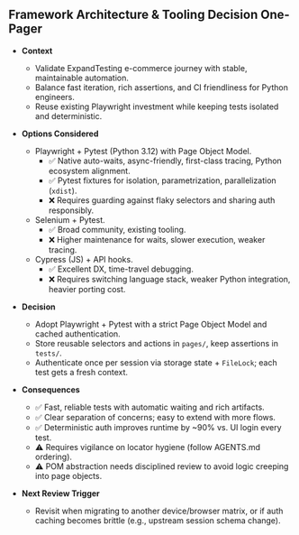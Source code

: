 ## Framework Architecture & Tooling Decision One-Pager

- **Context**
  - Validate ExpandTesting e-commerce journey with stable, maintainable automation.
  - Balance fast iteration, rich assertions, and CI friendliness for Python engineers.
  - Reuse existing Playwright investment while keeping tests isolated and deterministic.

- **Options Considered**
  - Playwright + Pytest (Python 3.12) with Page Object Model.
    - ✅ Native auto-waits, async-friendly, first-class tracing, Python ecosystem alignment.
    - ✅ Pytest fixtures for isolation, parametrization, parallelization (`xdist`).
    - ❌ Requires guarding against flaky selectors and sharing auth responsibly.
  - Selenium + Pytest.
    - ✅ Broad community, existing tooling.
    - ❌ Higher maintenance for waits, slower execution, weaker tracing.
  - Cypress (JS) + API hooks.
    - ✅ Excellent DX, time-travel debugging.
    - ❌ Requires switching language stack, weaker Python integration, heavier porting cost.

- **Decision**
  - Adopt Playwright + Pytest with a strict Page Object Model and cached authentication.
  - Store reusable selectors and actions in `pages/`, keep assertions in `tests/`.
  - Authenticate once per session via storage state + `FileLock`; each test gets a fresh context.

- **Consequences**
  - ✅ Fast, reliable tests with automatic waiting and rich artifacts.
  - ✅ Clear separation of concerns; easy to extend with more flows.
  - ✅ Deterministic auth improves runtime by ~90% vs. UI login every test.
  - ⚠️ Requires vigilance on locator hygiene (follow AGENTS.md ordering).
  - ⚠️ POM abstraction needs disciplined review to avoid logic creeping into page objects.

- **Next Review Trigger**
  - Revisit when migrating to another device/browser matrix, or if auth caching becomes brittle (e.g., upstream session schema change).
